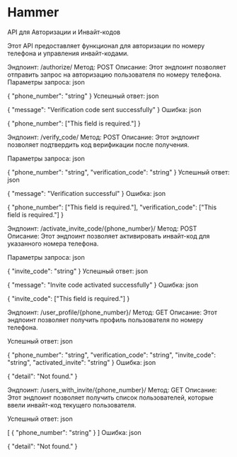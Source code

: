 # Hammer

API для Авторизации и Инвайт-кодов

Этот API предоставляет функционал для авторизации по номеру телефона и управления инвайт-кодами.

Эндпоинт: /authorize/
Метод: POST
Описание: Этот эндпоинт позволяет отправить запрос на авторизацию пользователя по номеру телефона.
Параметры запроса:
json

{
  "phone_number": "string"
}
Успешный ответ:
json

{
  "message": "Verification code sent successfully"
}
Ошибка:
json

{
  "phone_number": ["This field is required."]
}

Эндпоинт: /verify_code/
Метод: POST
Описание: Этот эндпоинт позволяет подтвердить код верификации после получения.

Параметры запроса:
json

{
  "phone_number": "string",
  "verification_code": "string"
}
Успешный ответ:
json

{
  "message": "Verification successful"
}
Ошибка:
json

{
  "phone_number": ["This field is required."],
  "verification_code": ["This field is required."]
}

Эндпоинт: /activate_invite_code/{phone_number}/
Метод: POST
Описание: Этот эндпоинт позволяет активировать инвайт-код для указанного номера телефона.

Параметры запроса:
json

{
  "invite_code": "string"
}
Успешный ответ:
json

{
  "message": "Invite code activated successfully"
}
Ошибка:
json

{
  "invite_code": ["This field is required."]
}

Эндпоинт: /user_profile/{phone_number}/
Метод: GET
Описание: Этот эндпоинт позволяет получить профиль пользователя по номеру телефона.

Успешный ответ:
json

{
  "phone_number": "string",
  "verification_code": "string",
  "invite_code": "string",
  "activated_invite": "string"
}
Ошибка:
json

{
  "detail": "Not found."
}

Эндпоинт: /users_with_invite/{phone_number}/
Метод: GET
Описание: Этот эндпоинт позволяет получить список пользователей, которые ввели инвайт-код текущего пользователя.

Успешный ответ:
json

[
  {
    "phone_number": "string"
  }
]
Ошибка:
json

{
  "detail": "Not found."
}